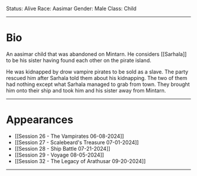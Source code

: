 Status: Alive
Race: Aasimar
Gender: Male
Class: Child

---
# Bio

An aasimar child that was abandoned on Mintarn. He considers [[Sarhala]] to be his sister having found each other on the pirate island. 

He was kidnapped by drow vampire pirates to be sold as a slave. The party rescued him after Sarhala told them about his kidnapping. The two of them had nothing except what Sarhala managed to grab from town. They brought him onto their ship and took him and his sister away from Mintarn.

---
# Appearances

- [[Session 26 - The Vampirates 06-08-2024]]
- [[Session 27 - Scalebeard's Treasure 07-01-2024]]
- [[Session 28 - Ship Battle 07-21-2024]]
- [[Session 29 - Voyage 08-05-2024]]
- [[Session 32 - The Legacy of Arathusar 09-20-2024]]

---